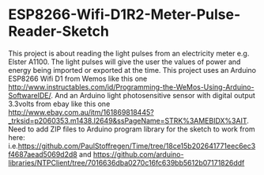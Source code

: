 # ESP8266-Wifi-D1R2-Meter-Pulse-Reader-Sketch
This project is about reading the light pulses from an electricity meter e.g. Elster A1100. The light pulses will give the user the values of power and energy being imported or exported at the time.
This project uses an Arduino ESP8266 Wifi D1 from Wemos like this one http://www.instructables.com/id/Programming-the-WeMos-Using-Arduino-SoftwareIDE/.
And an Arduino light photosensitive sensor with digital output 3.3volts from ebay like this one http://www.ebay.com.au/itm/161869818445?_trksid=p2060353.m1438.l2649&ssPageName=STRK%3AMEBIDX%3AIT. 
Need to add ZIP files to Arduino program library for the sketch to work from here: i.e.https://github.com/PaulStoffregen/Time/tree/18ce15b202641771eec6ec3f4687aead5069d2d8 and
https://github.com/arduino-libraries/NTPClient/tree/7016636dba0270c16fc639bb5612b07171826ddf
